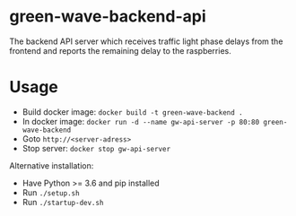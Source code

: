 # green-wave-backend-api
The backend API server which receives traffic light phase delays from the frontend and reports the remaining delay to the raspberries.

# Usage
* Build docker image: ```docker build -t green-wave-backend .```
* In docker image: ```docker run -d --name gw-api-server -p 80:80 green-wave-backend```
* Goto ```http://<server-adress>```
* Stop server: ```docker stop gw-api-server```

Alternative installation:
* Have Python >= 3.6 and pip installed
* Run ```./setup.sh```
* Run ```./startup-dev.sh```
